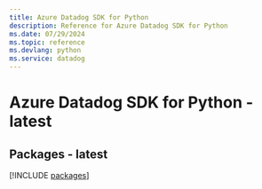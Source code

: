 ```yaml
---
title: Azure Datadog SDK for Python
description: Reference for Azure Datadog SDK for Python
ms.date: 07/29/2024
ms.topic: reference
ms.devlang: python
ms.service: datadog
---
```

# Azure Datadog SDK for Python - latest
## Packages - latest
[!INCLUDE [packages](datadog-index.md)]